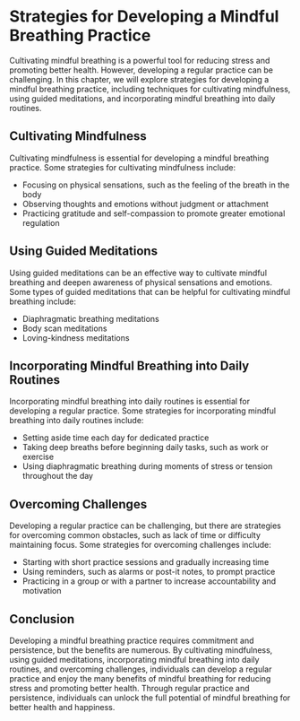 # Strategies for Developing a Mindful Breathing Practice

Cultivating mindful breathing is a powerful tool for reducing stress and promoting better health. However, developing a regular practice can be challenging. In this chapter, we will explore strategies for developing a mindful breathing practice, including techniques for cultivating mindfulness, using guided meditations, and incorporating mindful breathing into daily routines.

Cultivating Mindfulness
-----------------------

Cultivating mindfulness is essential for developing a mindful breathing practice. Some strategies for cultivating mindfulness include:

* Focusing on physical sensations, such as the feeling of the breath in the body
* Observing thoughts and emotions without judgment or attachment
* Practicing gratitude and self-compassion to promote greater emotional regulation

Using Guided Meditations
------------------------

Using guided meditations can be an effective way to cultivate mindful breathing and deepen awareness of physical sensations and emotions. Some types of guided meditations that can be helpful for cultivating mindful breathing include:

* Diaphragmatic breathing meditations
* Body scan meditations
* Loving-kindness meditations

Incorporating Mindful Breathing into Daily Routines
---------------------------------------------------

Incorporating mindful breathing into daily routines is essential for developing a regular practice. Some strategies for incorporating mindful breathing into daily routines include:

* Setting aside time each day for dedicated practice
* Taking deep breaths before beginning daily tasks, such as work or exercise
* Using diaphragmatic breathing during moments of stress or tension throughout the day

Overcoming Challenges
---------------------

Developing a regular practice can be challenging, but there are strategies for overcoming common obstacles, such as lack of time or difficulty maintaining focus. Some strategies for overcoming challenges include:

* Starting with short practice sessions and gradually increasing time
* Using reminders, such as alarms or post-it notes, to prompt practice
* Practicing in a group or with a partner to increase accountability and motivation

Conclusion
----------

Developing a mindful breathing practice requires commitment and persistence, but the benefits are numerous. By cultivating mindfulness, using guided meditations, incorporating mindful breathing into daily routines, and overcoming challenges, individuals can develop a regular practice and enjoy the many benefits of mindful breathing for reducing stress and promoting better health. Through regular practice and persistence, individuals can unlock the full potential of mindful breathing for better health and happiness.
